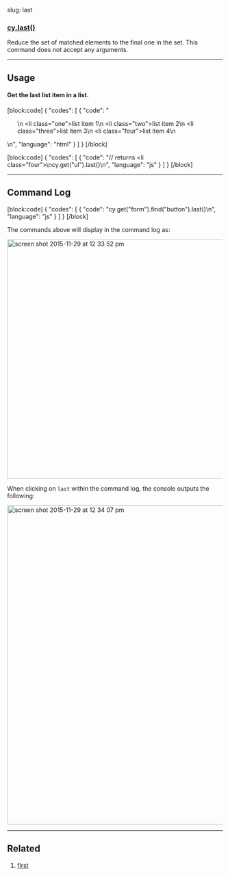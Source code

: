 slug: last

### [cy.last()](#usage)

Reduce the set of matched elements to the final one in the set. This command does not accept any arguments.

***

## Usage

#### Get the last list item in a list.

[block:code]
{
    "codes": [
        {
            "code": "<ul>\n  <li class=\"one\">list item 1</li>\n  <li class=\"two\">list item 2</li>\n  <li class=\"three\">list item 3</li>\n  <li class=\"four\">list item 4</li>\n</ul>\n",
            "language": "html"
        }
    ]
}
[/block]

[block:code]
{
    "codes": [
        {
            "code": "// returns <li class=\"four\"></li>\ncy.get(\"ul\").last()\n",
            "language": "js"
        }
    ]
}
[/block]

***

## Command Log

[block:code]
{
    "codes": [
        {
            "code": "cy.get(\"form\").find(\"button\").last()\n",
            "language": "js"
        }
    ]
}
[/block]

The commands above will display in the command log as:

<img width="560" alt="screen shot 2015-11-29 at 12 33 52 pm" src="https://cloud.githubusercontent.com/assets/1271364/11458797/8e9abdf6-9695-11e5-8594-7044751d5199.png">

When clicking on `last` within the command log, the console outputs the following:

<img width="746" alt="screen shot 2015-11-29 at 12 34 07 pm" src="https://cloud.githubusercontent.com/assets/1271364/11458799/91a115cc-9695-11e5-8569-93fbaa2704d4.png">

***

## Related
1. [first](first)